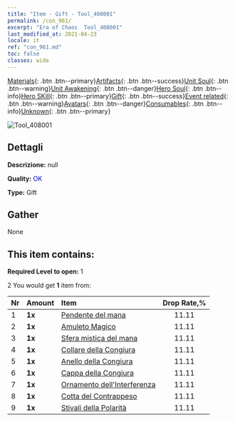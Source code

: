 ```yaml
---
title: "Item - Gift - Tool_408001"
permalink: /con_961/
excerpt: "Era of Chaos  Tool_408001"
last_modified_at: 2021-04-23
locale: it
ref: "con_961.md"
toc: false
classes: wide
---
```

 [Materials](/ItemsIT/){: .btn .btn--primary}[Artifacts](/ItemsIT/Artifacts/){: .btn .btn--success}[Unit Soul](/ItemsIT/UnitSoul/){: .btn .btn--warning}[Unit Awakening](/ItemsIT/UnitAwakening/){: .btn .btn--danger}[Hero Soul](/ItemsIT/HeroSoul/){: .btn .btn--info}[Hero SKill](/ItemsIT/HeroSkill/){: .btn .btn--primary}[Gift](/ItemsIT/Gift/){: .btn .btn--success}[Event related](/ItemsIT/Events/){: .btn .btn--warning}[Avatars](/ItemsIT/Avatars/){: .btn .btn--danger}[Consumables](/ItemsIT/Consumables/){: .btn .btn--info}[Unknown](/ItemsIT/Unknown/){: .btn .btn--primary}

 ![Tool_408001](/images/t/i_907046.png)

## Dettagli
 **Descrizione:** null

 **Quality:** <span style="color: #0000CD">OK</span>

 **Type:** Gift

## Gather

  None

## This item contains:

 **Required Level to open:** 1

 2 You would get **1** item  from:

  | Nr | Amount |     Item    | Drop Rate,% |
  |:---|:-------|:------------|:---------:|
  | 1 |  **1x** | [Pendente del mana](/ItemsIT/art_112/) | 11.11 | 
  | 2 |  **1x** | [Amuleto Magico](/ItemsIT/art_113/) | 11.11 | 
  | 3 |  **1x** | [Sfera mistica del mana](/ItemsIT/art_114/) | 11.11 | 
  | 4 |  **1x** | [Collare della Congiura](/ItemsIT/art_115/) | 11.11 | 
  | 5 |  **1x** | [Anello della Congiura](/ItemsIT/art_116/) | 11.11 | 
  | 6 |  **1x** | [Cappa della Congiura](/ItemsIT/art_117/) | 11.11 | 
  | 7 |  **1x** | [Ornamento dell'Interferenza](/ItemsIT/art_118/) | 11.11 | 
  | 8 |  **1x** | [Cotta del Contrappeso](/ItemsIT/art_119/) | 11.11 | 
  | 9 |  **1x** | [Stivali della Polarità](/ItemsIT/art_120/) | 11.11 | 
